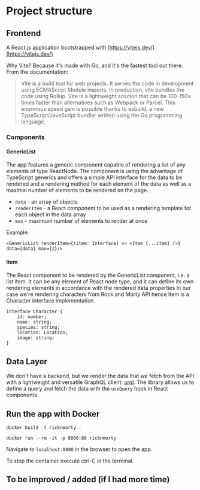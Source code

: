 # Project structure

## Frontend

A React.js application bootstrapped with [https://vitejs.dev/](https://vitejs.dev/)

Why Vite? Because it's made with Go, and it's the fastest tool out there. From the documentation:
>   Vite is a build tool for web projects.
    It serves the code in development using ECMAScript Module imports.
    In production, vite bundles the code using Rollup.
    Vite is a lightweight solution that can be 100-150x times faster
    than alternatives such as Webpack or Parcel.
    This enormous speed gain is possible thanks to esbuild,
    a new TypeScript/JavaScript bundler written using the Go programming language.

### Components

#### GenericList

The app features a generic component capable of rendering a list of any elements of type ReactNode. 
The component is using the advantage of TypeScript generics and offers a simple API interface for 
the data to be rendered and a rendering method for each element of the data as well as a maximal number of
elements to be rendered on the page.

- `data` - an array of objects
- `renderItem` - a React component to be used as a rendering template for each object in the data array
- `max` - maximum number of elements to render at once

Example:
```tsx
<GenericList renderItem={(item: Interface) => <Item {...item} />} data={data} max={2}/>
```

#### Item
The React component to be rendered by the GenericList component, i.e. a list item. It can be any element 
of React node type, and it can define its own rendering elements in accordance with the rendered data properties
In our case we're rendering characters from Rock and Morty API hence Item is a Character interface implementation.

```tsx
interface Character {
    id: number;
    name: string;
    species: string;
    location: Location;
    image: string;
}
```

## Data Layer

We don't have a backend, but we render the data that we fetch from the API with a lightweight and versatile GraphQL client: [urql](https://formidable.com/open-source/urql/docs/basics/react-preact/).
The library allows us to define a query and fetch the data with the `useQuery` hook in React components.

## Run the app with Docker

`docker build -t ricknmorty .`

`docker run --rm -it -p 8080:80 ricknmorty`

Navigate to `localhost:8080` in the browser to open the app.

To stop the container execute ctrl-C in the terminal.


## To be improved / added (if I had more time)
